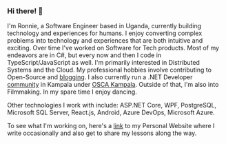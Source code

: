### Hi there! 👋
I'm Ronnie, a Software Engineer based in Uganda, currently building technology and experiences for humans. I enjoy converting complex problems into technology and experiences that are both intuitive and exciting. Over time I've worked on Software for Tech products. Most of my endeavors are in C#, but every now and then I code in TypeScript/JavaScript as well. I'm primarily interested in Distributed Systems and the Cloud. My professional hobbies involve contributing to Open-Source and [blogging](https://ronnielutaro.github.io/blog). I also currently run a .NET Developer [community](https://chat.whatsapp.com/D8MPoXMBDvj9c9MLfoxOnL) in Kampala under [OSCA Kampala](https://oscakampala.github.io). Outside of that, I'm also into Filmmaking. In my spare time I enjoy dancing.

Other technologies I work with include: ASP.NET Core, WPF, PostgreSQL, Microsoft SQL Server, React.js, Android, Azure DevOps, Microsoft Azure.

To see what I'm working on, here's a [link](https://ronnielutalo.github.io/) to my Personal Website where I write occasionally and also get to share my lessons along the way.

